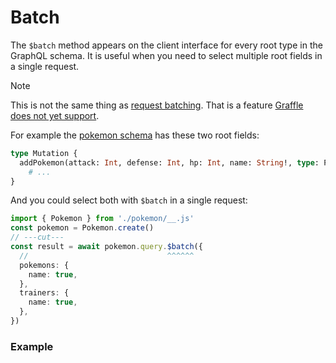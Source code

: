 # Batch <GeneratedClientBadge />

<!-- @include: @/_snippets/example-links/batch.md -->

The `$batch` method appears on the client interface for every root type in the GraphQL schema. It is useful when you need to select multiple root fields in a single request.

> [!Note]
> This is not the same thing as [request batching](https://the-guild.dev/graphql/yoga-server/docs/features/request-batching).
> That is a feature [Graffle does not yet support](https://github.com/jasonkuhrt/graffle/issues/1017).

For example the [pokemon schema](../../examples/01_about/pokemon-schema.md) has these two root fields:

```graphql
type Mutation {
  addPokemon(attack: Int, defense: Int, hp: Int, name: String!, type: PokemonType!): Pokemon
	# ...
}
```

And you could select both with `$batch` in a single request:

```ts twoslash
import { Pokemon } from './pokemon/__.js'
const pokemon = Pokemon.create()
// ---cut---
const result = await pokemon.query.$batch({
  //                               ^^^^^^
  pokemons: {
    name: true,
  },
  trainers: {
    name: true,
  },
})
```

### Example

<!-- @include: @/_snippets/examples/generated/batch.md -->
